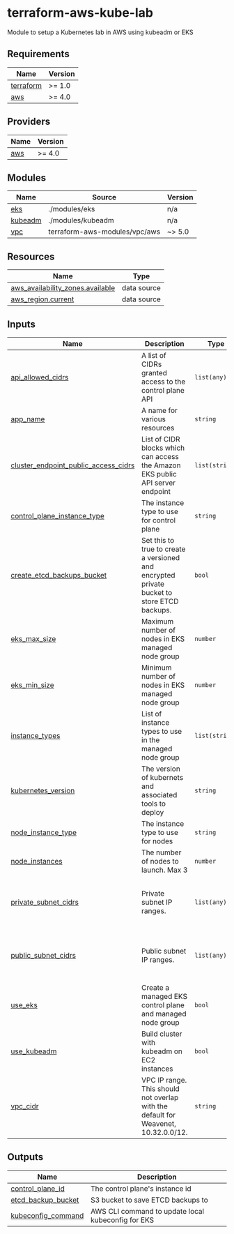 # terraform-aws-kube-lab
Module to setup a Kubernetes lab in AWS using kubeadm or EKS

<!-- BEGINNING OF PRE-COMMIT-TERRAFORM DOCS HOOK -->
## Requirements

| Name | Version |
|------|---------|
| <a name="requirement_terraform"></a> [terraform](#requirement\_terraform) | >= 1.0 |
| <a name="requirement_aws"></a> [aws](#requirement\_aws) | >= 4.0 |

## Providers

| Name | Version |
|------|---------|
| <a name="provider_aws"></a> [aws](#provider\_aws) | >= 4.0 |

## Modules

| Name | Source | Version |
|------|--------|---------|
| <a name="module_eks"></a> [eks](#module\_eks) | ./modules/eks | n/a |
| <a name="module_kubeadm"></a> [kubeadm](#module\_kubeadm) | ./modules/kubeadm | n/a |
| <a name="module_vpc"></a> [vpc](#module\_vpc) | terraform-aws-modules/vpc/aws | ~> 5.0 |

## Resources

| Name | Type |
|------|------|
| [aws_availability_zones.available](https://registry.terraform.io/providers/hashicorp/aws/latest/docs/data-sources/availability_zones) | data source |
| [aws_region.current](https://registry.terraform.io/providers/hashicorp/aws/latest/docs/data-sources/region) | data source |

## Inputs

| Name | Description | Type | Default | Required |
|------|-------------|------|---------|:--------:|
| <a name="input_api_allowed_cidrs"></a> [api\_allowed\_cidrs](#input\_api\_allowed\_cidrs) | A list of CIDRs granted access to the control plane API | `list(any)` | `[]` | no |
| <a name="input_app_name"></a> [app\_name](#input\_app\_name) | A name for various resources | `string` | `"kube-lab"` | no |
| <a name="input_cluster_endpoint_public_access_cidrs"></a> [cluster\_endpoint\_public\_access\_cidrs](#input\_cluster\_endpoint\_public\_access\_cidrs) | List of CIDR blocks which can access the Amazon EKS public API server endpoint | `list(string)` | `[]` | no |
| <a name="input_control_plane_instance_type"></a> [control\_plane\_instance\_type](#input\_control\_plane\_instance\_type) | The instance type to use for control plane | `string` | `"t3.small"` | no |
| <a name="input_create_etcd_backups_bucket"></a> [create\_etcd\_backups\_bucket](#input\_create\_etcd\_backups\_bucket) | Set this to true to create a versioned and encrypted private bucket to store ETCD backups. | `bool` | `false` | no |
| <a name="input_eks_max_size"></a> [eks\_max\_size](#input\_eks\_max\_size) | Maximum number of nodes in EKS managed node group | `number` | `3` | no |
| <a name="input_eks_min_size"></a> [eks\_min\_size](#input\_eks\_min\_size) | Minimum number of nodes in EKS managed node group | `number` | `1` | no |
| <a name="input_instance_types"></a> [instance\_types](#input\_instance\_types) | List of instance types to use in the managed node group | `list(string)` | `[]` | no |
| <a name="input_kubernetes_version"></a> [kubernetes\_version](#input\_kubernetes\_version) | The version of kubernets and associated tools to deploy | `string` | `"1.31.1-1.1"` | no |
| <a name="input_node_instance_type"></a> [node\_instance\_type](#input\_node\_instance\_type) | The instance type to use for nodes | `string` | `"t3.small"` | no |
| <a name="input_node_instances"></a> [node\_instances](#input\_node\_instances) | The number of nodes to launch. Max 3 | `number` | `2` | no |
| <a name="input_private_subnet_cidrs"></a> [private\_subnet\_cidrs](#input\_private\_subnet\_cidrs) | Private subnet IP ranges. | `list(any)` | <pre>[<br>  "172.31.48.0/20",<br>  "172.31.64.0/20",<br>  "172.31.80.0/20"<br>]</pre> | no |
| <a name="input_public_subnet_cidrs"></a> [public\_subnet\_cidrs](#input\_public\_subnet\_cidrs) | Public subnet IP ranges. | `list(any)` | <pre>[<br>  "172.31.0.0/20",<br>  "172.31.16.0/20",<br>  "172.31.32.0/20"<br>]</pre> | no |
| <a name="input_use_eks"></a> [use\_eks](#input\_use\_eks) | Create a managed EKS control plane and managed node group | `bool` | `false` | no |
| <a name="input_use_kubeadm"></a> [use\_kubeadm](#input\_use\_kubeadm) | Build cluster with kubeadm on EC2 instances | `bool` | `false` | no |
| <a name="input_vpc_cidr"></a> [vpc\_cidr](#input\_vpc\_cidr) | VPC IP range. This should not overlap with the default for Weavenet, 10.32.0.0/12. | `string` | `"172.31.0.0/16"` | no |

## Outputs

| Name | Description |
|------|-------------|
| <a name="output_control_plane_id"></a> [control\_plane\_id](#output\_control\_plane\_id) | The control plane's instance id |
| <a name="output_etcd_backup_bucket"></a> [etcd\_backup\_bucket](#output\_etcd\_backup\_bucket) | S3 bucket to save ETCD backups to |
| <a name="output_kubeconfig_command"></a> [kubeconfig\_command](#output\_kubeconfig\_command) | AWS CLI command to update local kubeconfig for EKS |
<!-- END OF PRE-COMMIT-TERRAFORM DOCS HOOK -->
